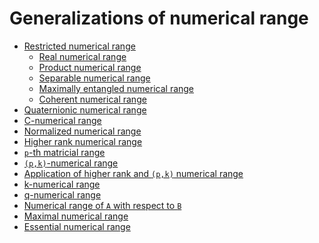 Generalizations of numerical range
==================================

-   [Restricted numerical
    range](/numerical-range/generalizations/restricted-numerical-range)
    -   [Real numerical
        range](/numerical-range/generalizations/restricted-numerical-range/real-numerical-range)
    -   [Product numerical
        range](/numerical-range/generalizations/restricted-numerical-range/product-numerical-range)
    -   [Separable numerical
        range](/numerical-range/generalizations/restricted-numerical-range/separable-numerical-range)
    -   [Maximally entangled numerical
        range](/numerical-range/generalizations/restricted-numerical-range/maximally-entangled-numerical-range)
    -   [Coherent numerical
        range](/numerical-range/generalizations/restricted-numerical-range/coherent-numerical-range)
-   [Quaternionic numerical
    range](/numerical-range/generalizations/quaternionic-numerical-range)
-   [C-numerical
    range](/numerical-range/generalizations/c-numerical-range)
-   [Normalized numerical
    range](/numerical-range/generalizations/normalized-numerical-range)
-   [Higher rank numerical
    range](/numerical-range/generalizations/higher-rank-numerical-range)
-   [``p``-th matricial
    range](/numerical-range/generalizations/p-th-matricial-range)
-   [``(p,k)``-numerical
    range](/numerical-range/generalizations/p-k-numerical-range)
-   [Application of higher rank and ``(p,k)`` numerical
    range](/numerical-range/generalizations/application-of-higher-rank-and-p-k-numerical-range)
-   [k-numerical
    range](/numerical-range/generalizations/k-numerical-range)
-   [q-numerical
    range](/numerical-range/generalizations/q-numerical-range)
-   [Numerical range of ``A`` with respect to
    ``B``](/numerical-range/generalizations/numerical-range-of-a-with-respect-to-b)
-   [Maximal numerical
    range](/numerical-range/generalizations/maximal-numerical-range)
-   [Essential numerical
    range](/numerical-range/generalizations/essential-numerical-range)
